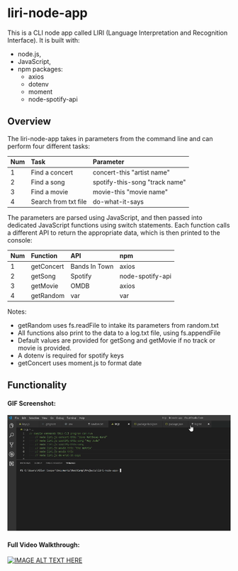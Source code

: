# liri-node-app
This is a CLI node app called LIRI (Language Interpretation and Recognition Interface). It is built with:

* node.js,
* JavaScript,
* npm packages:
  * axios
  * dotenv
  * moment
  * node-spotify-api


## Overview
The liri-node-app takes in parameters from the command line and can perform four different tasks:

Num | Task | Parameter
:--- | :--- | :--- |
1 | Find a concert | concert-this "artist name"
2 | Find a song | spotify-this-song "track name"
3 | Find a movie | movie-this "movie name"
4 | Search from txt file | do-what-it-says

The parameters are parsed using JavaScript, and then passed into dedicated JavaScript functions using switch statements. Each function calls a different API to return the appropriate data, which is then printed to the console:

Num | Function | API | npm 
:--- | :--- | :--- | :---
1 | getConcert | Bands In Town | axios
2 | getSong | Spotify | node-spotify-api
3 | getMovie | OMDB | axios
4 | getRandom | var | var

Notes:

* getRandom uses fs.readFile to intake its parameters from random.txt
* All functions also print to the data to a log.txt file, using fs.appendFile
* Default values are provided for getSong and getMovie if no track or movie is provided.
* A dotenv is required for spotify keys
* getConcert uses moment.js to format date

## Functionality
#### GIF Screenshot:
![Screenshot of app](images/screenshot-cropped.gif)

#### Full Video Walkthrough:
[![IMAGE ALT TEXT HERE](http://img.youtube.com/vi/DgRyk-UjWno/0.jpg)](http://www.youtube.com/watch?v=DgRyk-UjWno)